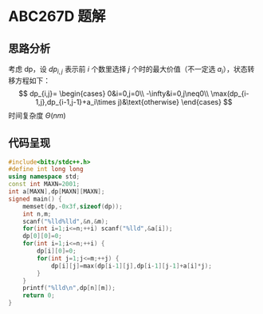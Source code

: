 # ABC267D 题解

## 思路分析

考虑 dp，设 $dp_{i,j}$ 表示前 $i$ 个数里选择 $j$ 个时的最大价值（不一定选 $a_i$），状态转移方程如下：
$$
dp_{i,j}=
\begin{cases}
0&i=0,j=0\\
-\infty&i=0,j\neq0\\
\max(dp_{i-1,j},dp_{i-1,j-1}+a_i\times j)&\text{otherwise}
\end{cases}
$$
时间复杂度 $\Theta(nm)$

## 代码呈现

```cpp
#include<bits/stdc++.h>
#define int long long
using namespace std;
const int MAXN=2001;
int a[MAXN],dp[MAXN][MAXN];
signed main() {
	memset(dp,-0x3f,sizeof(dp));
	int n,m;
	scanf("%lld%lld",&n,&m);
	for(int i=1;i<=n;++i) scanf("%lld",&a[i]);
	dp[0][0]=0;
	for(int i=1;i<=n;++i) {
		dp[i][0]=0;
		for(int j=1;j<=m;++j) {
			dp[i][j]=max(dp[i-1][j],dp[i-1][j-1]+a[i]*j);
		}
	}
	printf("%lld\n",dp[n][m]);
	return 0;
}
```
